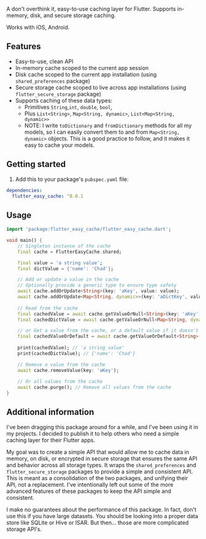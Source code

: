 A don't overthink it, easy-to-use caching layer for Flutter. Supports in-memory, disk, and secure storage caching.

Works with iOS, Android.

## Features

- Easy-to-use, clean API
- In-memory cache scoped to the current app session
- Disk cache scoped to the current app installation (using `shared_preferences` package)
- Secure storage cache scoped to live across app installations (using `flutter_secure_storage` package)
- Supports caching of these data types: 
    - Primitives `String`,`int`, `double`, `bool`,
    - Plus `List<String>`, `Map<String, dynamic>`, `List<Map<String, dynamic>>`
    - NOTE: I write `toDictionary` and `fromDictionary` methods for all my models, so I can easily convert them to and from `Map<String, dynamic>` objects. This is a good practice to follow, and it makes it easy to cache your models.

## Getting started

1. Add this to your package's `pubspec.yaml` file:

```yaml
dependencies:
  flutter_easy_cache: ^0.0.1
```

## Usage

```dart
import 'package:flutter_easy_cache/flutter_easy_cache.dart';

void main() {
    // Singleton instance of the cache
    final cache = FlutterEasyCache.shared;

    final value = 'a string value';
    final dictValue = {'name': 'Chad'};

    // Add or update a value in the cache
    // Optionally provide a generic type to ensure type safety
    await cache.addOrUpdate<String>(key: 'aKey', value: value);
    await cache.addOrUpdate<Map<String, dynamic>>(key: 'aDictKey', value: dictValue);
    
    // Read from the cache
    final cachedValue = await cache.getValueOrNull<String>(key: 'aKey'); 
    final cachedDictValue = await cache.getValueOrNull<Map<String, dynamic>>(key: 'aDictKey');

    // or Get a value from the cache, or a default value if it doesn't exist
    final cachedValueOrDefault = await cache.getValueOrDefault<String>(key: 'aNewKey', defaultValue: 'default value');
    
    print(cachedValue); // 'a string value'
    print(cachedDictValue); // {'name': 'Chad'}

    // Remove a value from the cache
    await cache.removeValue(key: 'aKey');
    
    // Or all values from the cache
    await cache.purge(); // Remove all values from the cache
}
```

## Additional information

I've been dragging this package around for a while, and I've been using it in my projects. I decided to publish it to help others who need a simple caching layer for their Flutter apps.

My goal was to create a simple API that would allow me to cache data in memory, on disk, or encrypted in secure storage that ensures the same API and behavior across all storage types. It wraps the `shared_preferences` and `flutter_secure_storage` packages to provide a simple and consistent API. This is meant as a consolidation of the two packages, and unifying their API, not a replacement. I've intentionally left out some of the more advanced features of these packages to keep the API simple and consistent.

I make no guarantees about the performance of this package. In fact, don't use this if you have large datasets. You should be looking into a proper data store like SQLite or Hive or ISAR. But then... those are more complicated storage API's.
